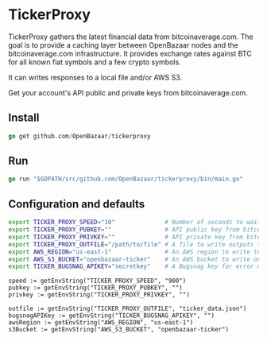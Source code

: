 # TickerProxy

TickerProxy gathers the latest financial data from bitcoinaverage.com. The goal is to provide a caching layer between OpenBazaar nodes and the bitcoinaverage.com infrastructure. It provides exchange rates against BTC for all known fiat symbols and a few crypto symbols.

It can writes responses to a local file and/or AWS S3.

Get your account's API public and private keys from bitcoinaverage.com.

## Install

```go
go get github.com/OpenBazaar/tickerproxy
```

## Run

```go
go run "$GOPATH/src/github.com/OpenBazaar/tickerproxy/bin/main.go"
```

## Configuration and defaults

```bash
export TICKER_PROXY_SPEED="10"              # Number of seconds to wait between updates
export TICKER_PROXY_PUBKEY=""               # API public key from bitcoinaverage.com
export TICKER_PROXY_PRIVKEY=""              # API private key from bitcoinaverage.com
export TICKER_PROXY_OUTFILE="/path/to/file" # A file to write outputs to
export AWS_REGION="us-east-1"               # An AWS region to write to
export AWS_S3_BUCKET="openbazaar-ticker"    # An AWS bucket to write outputs to
export TICKER_BUGSNAG_APIKEY="secretkey"    # A Bugsnag key for error monitoring
```

	speed := getEnvString("TICKER_PROXY_SPEED", "900")
	pubkey := getEnvString("TICKER_PROXY_PUBKEY", "")
	privkey := getEnvString("TICKER_PROXY_PRIVKEY", "")

	outfile := getEnvString("TICKER_PROXY_OUTFILE", "ticker_data.json")
	bugsnagAPIKey := getEnvString("TICKER_BUGSNAG_APIKEY", "")
	awsRegion := getEnvString("AWS_REGION", "us-east-1")
	s3Bucket := getEnvString("AWS_S3_BUCKET", "openbazaar-ticker")